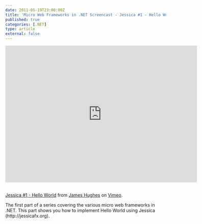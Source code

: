 ```yaml
---
date: 2011-05-19T23:00:00Z
title: 'Micro Web Frameworks in .NET Screencast - Jessica #1 - Hello World'
published: true
categories: [.NET]
type: article
external: false
---
```

<p><iframe src="http://player.vimeo.com/video/24014199?byline=0&amp;portrait=0" width="601" height="428" frameborder="0"></iframe><br><p><br>  <a href="http://vimeo.com/24014199">Jessica #1 - Hello World</a> from <a href="http://vimeo.com/user7151248">James Hughes</a> on <a href="http://vimeo.com">Vimeo</a>.</p></p><p>The first part of a series covering the various micro web frameworks in .<span class="caps">NET</span>.  This part shows you how to implement Hello World using Jessica (http://jessicafx.org).</p>